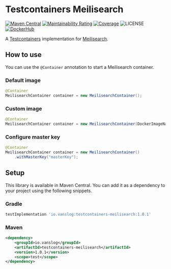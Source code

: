 Testcontainers Meilisearch
===

[![Maven Central](https://img.shields.io/maven-central/v/io.vanslog/testcontainers-meilisearch.svg?label=Maven%20Central)](https://central.sonatype.com/artifact/io.vanslog/testcontainers-meilisearch/)
[![Maintainability Rating](https://sonarcloud.io/api/project_badges/measure?project=testcontainers-meilisearch&metric=sqale_rating)](https://sonarcloud.io/summary/new_code?id=testcontainers-meilisearch)
[![Coverage](https://sonarcloud.io/api/project_badges/measure?project=testcontainers-meilisearch&metric=coverage)](https://sonarcloud.io/summary/new_code?id=testcontainers-meilisearch)
![LICENSE](https://img.shields.io/github/license/junghoon-vans/testcontainers-meilisearch?label=License)
[![DockerHub](https://img.shields.io/badge/meilisearch-v1.3.0-blue)](https://hub.docker.com/layers/getmeili/meilisearch/v1.3.0/images/sha256-f917749f925fe4107bca2473e7ed7405de5a18ad28caaf3e8cbd590f1eb27172?context=explore)

A [Testcontainers](https://www.testcontainers.org/) implementation for [Meilisearch](https://www.meilisearch.com/).

How to use
---

You can use the `@Container` annotation to start a Meilisearch container.

### Default image

```java
@Container
MeilisearchContainer container = new MeilisearchContainer();
```

### Custom image

```java
@Container
MeilisearchContainer container = new MeilisearchContainer(DockerImageName.parse("getmeili/meilisearch:latest"));
```

### Configure master key

```java
@Container
MeilisearchContainer container = new MeilisearchContainer()
    .withMasterKey("masterKey");
```

Setup
---

This library is available in Maven Central.
You can add it as a dependency to your project using the following snippets.

### Gradle

```groovy
testImplementation 'io.vanslog:testcontainers-meilisearch:1.0.1'
```

### Maven
```xml
<dependency>
    <groupId>io.vanslog</groupId>
    <artifactId>testcontainers-meilisearch</artifactId>
    <version>1.0.1</version>
    <scope>test</scope>
</dependency>
```
